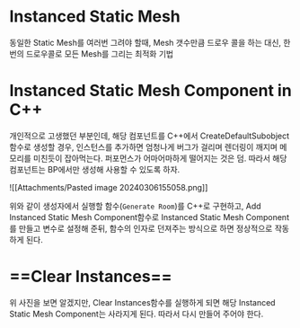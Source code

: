 # Instanced Static Mesh
동일한 Static Mesh를 여러번 그려야 할때, Mesh 갯수만큼 드로우 콜을 하는 대신, 한번의 드로우콜로 모든 Mesh를 그리는 최적화 기법

# Instanced Static Mesh Component in C++
개인적으로 고생했던 부분인데, 해당 컴포넌트를 C++에서 CreateDefaultSubobject 함수로 생성할 경우, 인스턴스를 추가하면 엄청나게 버그가 걸리며 렌더링이 깨지며 메모리를 미친듯이 잡아먹는다. 퍼포먼스가 어마어마하게 떨어지는 것은 덤. 따라서 해당 컴포넌트는 BP에서만 생성해 사용할 수 있도록 하자.

![[Attachments/Pasted image 20240306155058.png]]

위와 같이 생성자에서 실행할 함수(`Generate Room`)를 C++로 구현하고, Add Instanced Static Mesh Component함수로 Instanced Static Mesh Component를 만들고 변수로 설정해 준뒤, 함수의 인자로 던져주는 방식으로 하면 정상적으로 작동하게 된다.

# ==Clear Instances==
위 사진을 보면 알겠지만, Clear Instances함수를 실행하게 되면 해당 Instanced Static Mesh Component는 사라지게 된다. 따라서 다시 만들어 주어야 한다.